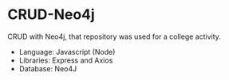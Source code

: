 # CRUD-Neo4j
CRUD with Neo4j, that repository was used for a college activity.

- Language: Javascript (Node)
- Libraries: Express and Axios
- Database: Neo4J
